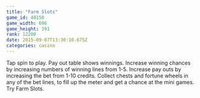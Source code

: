 ```yaml
---
title: "Farm Slots"
game_id: 40150
game_width: 696
game_height: 391
rank: 12200
date: 2015-09-07T13:30:10.675Z
categories: casino
---
```

Tap spin to play. Pay out table shows winnings. Increase winning chances by increasing numbers of winning lines from 1-5. Increase pay outs by increasing the bet from 1-10 credits. Collect chests and fortune wheels in any of the bet lines, to fill up the meter and get a chance at the mini games. Try Farm Slots.